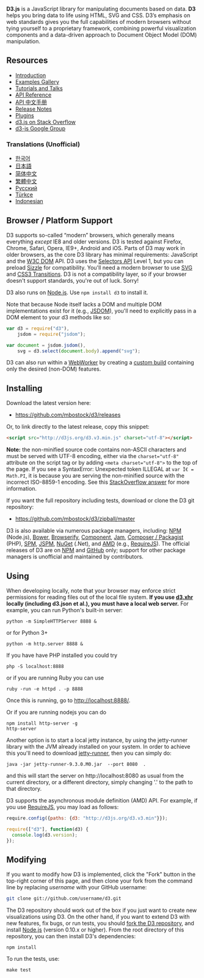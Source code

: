 **D3.js** is a JavaScript library for manipulating documents based on data. **D3** helps you bring data to life using HTML, SVG and CSS. D3’s emphasis on web standards gives you the full capabilities of modern browsers without tying yourself to a proprietary framework, combining powerful visualization components and a data-driven approach to Document Object Model (DOM) manipulation.

## Resources

* [Introduction](http://d3js.org/)
* [Examples Gallery](/mbostock/d3/wiki/Gallery)
* [Tutorials and Talks](/mbostock/d3/wiki/Tutorials)
* [API Reference](/mbostock/d3/wiki/API-Reference)
* [API 中文手册](https://github.com/mbostock/d3/wiki/API--%E4%B8%AD%E6%96%87%E6%89%8B%E5%86%8C)
* [Release Notes](/mbostock/d3/releases)
* [Plugins](/mbostock/d3/wiki/Plugins)
* [d3.js on Stack Overflow](http://stackoverflow.com/questions/tagged/d3.js)
* [d3-js Google Group](http://groups.google.com/group/d3-js)

### Translations (Unofficial)

* [한국어](/zziuni/d3/wiki)
* [日本語](/mbostock/d3/wiki/JP-Home)
* [简体中文](/mbostock/d3/wiki/CN-Home)
* [繁體中文](/mbostock/d3/wiki/TW-Home)
* [Русский](/mbostock/d3/wiki/API-Reference-\(русскоязычная-версия\))
* [Türkçe](/ahmetkurnaz/d3/wiki)
* [Indonesian](/widiantonugroho/d3/wiki)

## Browser / Platform Support

D3 supports so-called “modern” browsers, which generally means everything _except_ IE8 and older versions. D3 is tested against Firefox, Chrome, Safari, Opera, IE9+, Android and iOS. Parts of D3 may work in older browsers, as the core D3 library has minimal requirements: JavaScript and the [W3C DOM](http://www.w3.org/DOM/) API. D3 uses the [Selectors API](http://www.w3.org/TR/selectors-api/) Level 1, but you can preload [Sizzle](http://sizzlejs.com/) for compatibility. You'll need a modern browser to use [SVG](http://www.w3.org/TR/SVG/) and [CSS3 Transitions](http://www.w3.org/TR/css3-transitions/). D3 is not a compatibility layer, so if your browser doesn't support standards, you're out of luck. Sorry!

D3 also runs on [Node.js](http://nodejs.org/). Use `npm install d3` to install it.

Note that because Node itself lacks a DOM and multiple DOM implementations exist for it (e.g., [JSDOM](https://github.com/tmpvar/jsdom)), you'll need to explicitly pass in a DOM element to your d3 methods like so:

```js
var d3 = require("d3"),
    jsdom = require("jsdom");

var document = jsdom.jsdom(),
    svg = d3.select(document.body).append("svg");
```

D3 can also run within a [WebWorker](http://www.whatwg.org/specs/web-apps/current-work/multipage/workers.html) by creating a [custom build](/mbostock/smash/wiki) containing only the desired (non-DOM) features.

## Installing

Download the latest version here:

* <https://github.com/mbostock/d3/releases>

Or, to link directly to the latest release, copy this snippet:

```html
<script src="http://d3js.org/d3.v3.min.js" charset="utf-8"></script>
```

**Note:** the non-minified source code contains non-ASCII characters and must be served with UTF-8 encoding, either via the `charset="utf-8"` attribute on the script tag or by adding `<meta charset="utf-8">` to the top of the page. If you see a SyntaxError: Unexpected token ILLEGAL at `var Ï€ = Math.PI`, it is because you are serving the non-minified source with the incorrect ISO-8859-1 encoding. See this [StackOverflow answer](http://stackoverflow.com/a/14301241) for more information.

If you want the full repository including tests, download or clone the D3 git repository:

* <https://github.com/mbostock/d3/zipball/master>

D3 is also available via numerous package managers, including: [NPM](https://npmjs.org/package/d3) (Node.js), [Bower](http://bower.io/search/?q=d3), [Browserify](http://browserify.org/), [Component](http://component.io/), [Jam](http://jamjs.org/packages/#/details/d3), [Composer / Packagist](https://packagist.org/packages/mbostock/d3) (PHP), [SPM](https://spmjs.org/gallery/d3/), [JSPM](http://jspm.io/), [NuGet](https://www.nuget.org/packages/d3/) (.Net), and [AMD](https://github.com/amdjs/amdjs-api/blob/master/AMD.md) (e.g., [RequireJS](http://requirejs.org/)). The official releases of D3 are on [NPM](https://npmjs.org/package/d3) and [GitHub](/mbostock/d3) only; support for other package managers is unofficial and maintained by contributors.

## Using

When developing locally, note that your browser may enforce strict permissions for reading files out of the local file system. **If you use [d3.xhr](wiki/Requests) locally (including d3.json et al.), you must have a local web server.** For example, you can run Python's built-in server:

    python -m SimpleHTTPServer 8888 &

or for Python 3+

    python -m http.server 8888 &

If you have have PHP installed you could try

    php -S localhost:8888

or if you are running Ruby you can use

    ruby -run -e httpd . -p 8888

Once this is running, go to <http://localhost:8888/>.

Or if you are running nodejs you can do

    npm install http-server -g
    http-server

Another option is to start a local jetty instance, by using the jetty-runner library with the JVM already installed on your system. In order to achieve this you'll need to download [jetty-runner](http://central.maven.org/maven2/org/eclipse/jetty/jetty-runner/9.3.0.M0/jetty-runner-9.3.0.M0.jar), then you can simply do:

    java -jar jetty-runner-9.3.0.M0.jar  --port 8080  .

and this will start the server on http://localhost:8080 as usual from the current directory, or a different directory, simply changing '.' to the path to that directory.

D3 supports the asynchronous module definition (AMD) API. For example, if you use [RequireJS](http://requirejs.org/), you may load as follows:

```js
require.config({paths: {d3: "http://d3js.org/d3.v3.min"}});

require(["d3"], function(d3) {
  console.log(d3.version);
});
```

## Modifying

If you want to modify how D3 is implemented, click the "Fork" button in the top-right corner of this page, and then clone your fork from the command line by replacing *username* with your GitHub username:

```bash
git clone git://github.com/username/d3.git
```

The D3 repository should work out of the box if you just want to create new visualizations using D3. On the other hand, if you want to extend D3 with new features, fix bugs, or run tests, you should [fork the D3 repository](/mbostock/d3), and install [Node.js](http://nodejs.org/) (version 0.10.x or higher). From the root directory of this repository, you can then install D3's dependencies:

    npm install

To run the tests, use:

    make test
